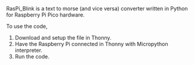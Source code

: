 RasPi_Blink is a text to morse (and vice versa) converter written in Python for Raspberry Pi Pico hardware.

To use the code, 
1. Download and setup the file in Thonny.
2. Have the Raspberry Pi connected in Thonny with Micropython interpreter.
3. Run the code.
